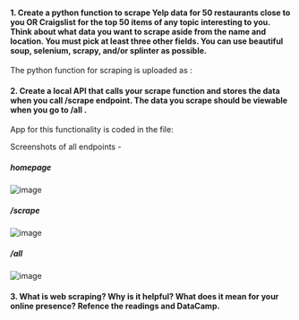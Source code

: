 #### 1.	Create a python function to scrape Yelp data for 50 restaurants close to you OR Craigslist for the top 50 items of any topic interesting to you. Think about what data you want to scrape aside from the name and location. You must pick at least three other fields. You can use beautiful soup, selenium, scrapy, and/or splinter as possible.
The python function for scraping is uploaded as : 

#### 2.	Create a local API that calls your scrape function and stores the data when you call /scrape endpoint. The data you scrape should be viewable when you go to /all .
App for this functionality is coded in the file: 

Screenshots of all endpoints - 
##### homepage
![image](https://user-images.githubusercontent.com/90784468/156541326-14fa0cac-3d6e-42cd-9b37-2b1fa2b374cd.png)

##### /scrape
![image](https://user-images.githubusercontent.com/90784468/156541276-ac184fe2-b7b8-4dc3-83c6-167c2df0c967.png)

##### /all
![image](https://user-images.githubusercontent.com/90784468/156541201-11fc8a47-9554-4971-93b7-93394fcc3288.png)

#### 3.	What is web scraping? Why is it helpful? What does it mean for your online presence? Refence the readings and DataCamp. 
